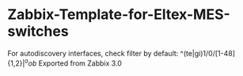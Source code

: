 # Zabbix-Template-for-Eltex-MES-switches
For autodiscovery interfaces, check filter by default: ^(te|gi)1\/0\/[1-48]{1,2}$|^oob$
Exported from Zabbix 3.0
